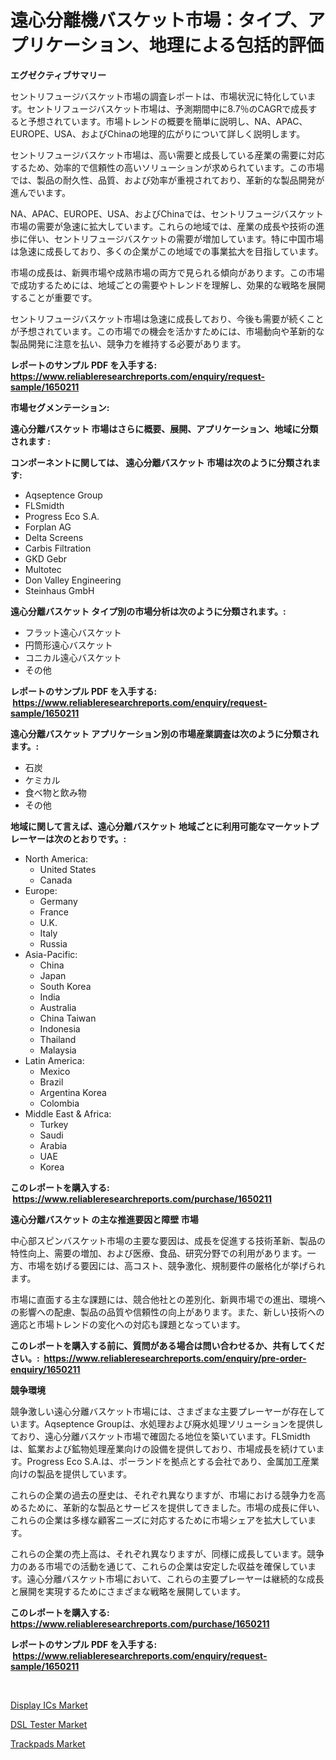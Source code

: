 <p><h1>遠心分離機バスケット市場：タイプ、アプリケーション、地理による包括的評価</h1></p><p><strong>エグゼクティブサマリー</strong></p>
<p><p>セントリフュージバスケット市場の調査レポートは、市場状況に特化しています。セントリフュージバスケット市場は、予測期間中に8.7％のCAGRで成長すると予想されています。市場トレンドの概要を簡単に説明し、NA、APAC、EUROPE、USA、およびChinaの地理的広がりについて詳しく説明します。</p><p>セントリフュージバスケット市場は、高い需要と成長している産業の需要に対応するため、効率的で信頼性の高いソリューションが求められています。この市場では、製品の耐久性、品質、および効率が重視されており、革新的な製品開発が進んでいます。</p><p>NA、APAC、EUROPE、USA、およびChinaでは、セントリフュージバスケット市場の需要が急速に拡大しています。これらの地域では、産業の成長や技術の進歩に伴い、セントリフュージバスケットの需要が増加しています。特に中国市場は急速に成長しており、多くの企業がこの地域での事業拡大を目指しています。</p><p>市場の成長は、新興市場や成熟市場の両方で見られる傾向があります。この市場で成功するためには、地域ごとの需要やトレンドを理解し、効果的な戦略を展開することが重要です。</p><p>セントリフュージバスケット市場は急速に成長しており、今後も需要が続くことが予想されています。この市場での機会を活かすためには、市場動向や革新的な製品開発に注意を払い、競争力を維持する必要があります。</p></p>
<p><strong>レポートのサンプル PDF を入手する: <a href="https://www.reliableresearchreports.com/enquiry/request-sample/1650211">https://www.reliableresearchreports.com/enquiry/request-sample/1650211</a></strong></p>
<p><strong>市場セグメンテーション:</strong></p>
<p><strong> 遠心分離バスケット 市場はさらに概要、展開、アプリケーション、地域に分類されます :</strong></p>
<p><strong>コンポーネントに関しては、 遠心分離バスケット 市場は次のように分類されます: &nbsp;</strong></p>
<p><ul><li>Aqseptence Group</li><li>FLSmidth</li><li>Progress Eco S.A.</li><li>Forplan AG</li><li>Delta Screens</li><li>Carbis Filtration</li><li>GKD Gebr</li><li>Multotec</li><li>Don Valley Engineering</li><li>Steinhaus GmbH</li></ul></p>
<p><strong> 遠心分離バスケット タイプ別の市場分析は次のように分類されます。:</strong></p>
<p><ul><li>フラット遠心バスケット</li><li>円筒形遠心バスケット</li><li>コニカル遠心バスケット</li><li>その他</li></ul></p>
<p><strong>レポートのサンプル PDF を入手する: &nbsp;<a href="https://www.reliableresearchreports.com/enquiry/request-sample/1650211">https://www.reliableresearchreports.com/enquiry/request-sample/1650211</a></strong></p>
<p><strong> 遠心分離バスケット アプリケーション別の市場産業調査は次のように分類されます。:</strong></p>
<p><ul><li>石炭</li><li>ケミカル</li><li>食べ物と飲み物</li><li>その他</li></ul></p>
<p><strong>地域に関して言えば、遠心分離バスケット 地域ごとに利用可能なマーケットプレーヤーは次のとおりです。:</strong></p>
<p><ul>
    <li>
        North America:
        <ul>
            <li>United States</li>
            <li>Canada</li>
        </ul>
    </li>
    <li>
        Europe:
        <ul>
            <li>Germany</li>
            <li>France</li>
            <li>U.K.</li>
            <li>Italy</li>
            <li>Russia</li>
        </ul>
    </li>
    <li>
        Asia-Pacific:
        <ul>
            <li>China</li>
            <li>Japan</li>
            <li>South Korea</li>
            <li>India</li>
            <li>Australia</li>
            <li>China Taiwan</li>
            <li>Indonesia</li>
            <li>Thailand</li>
            <li>Malaysia</li>
        </ul>
    </li>
    <li>
        Latin America:
        <ul>
            <li>Mexico</li>
            <li>Brazil</li>
            <li>Argentina Korea</li>
            <li>Colombia</li>
        </ul>
    </li>
    <li>
        Middle East & Africa:
        <ul>
            <li>Turkey</li>
            <li>Saudi</li>
            <li>Arabia</li>
            <li>UAE</li>
            <li>Korea</li>
        </ul>
    </li>
    </ul></p>
<p><strong>このレポートを購入する: &nbsp;<a href="https://www.reliableresearchreports.com/purchase/1650211">https://www.reliableresearchreports.com/purchase/1650211</a></strong></p>
<p><strong>遠心分離バスケット の主な推進要因と障壁 市場</strong></p>
<p><p>中心部スピンバスケット市場の主要な要因は、成長を促進する技術革新、製品の特性向上、需要の増加、および医療、食品、研究分野での利用があります。一方、市場を妨げる要因には、高コスト、競争激化、規制要件の厳格化が挙げられます。</p><p>市場に直面する主な課題には、競合他社との差別化、新興市場での進出、環境への影響への配慮、製品の品質や信頼性の向上があります。また、新しい技術への適応と市場トレンドの変化への対応も課題となっています。</p></p>
<p><strong>このレポートを購入する前に、質問がある場合は問い合わせるか、共有してください。:&nbsp; <a href="https://www.reliableresearchreports.com/enquiry/pre-order-enquiry/1650211">https://www.reliableresearchreports.com/enquiry/pre-order-enquiry/1650211</a></strong></p>
<p><strong>競争環境</strong></p>
<p><p>競争激しい遠心分離バスケット市場には、さまざまな主要プレーヤーが存在しています。Aqseptence Groupは、水処理および廃水処理ソリューションを提供しており、遠心分離バスケット市場で確固たる地位を築いています。FLSmidthは、鉱業および鉱物処理産業向けの設備を提供しており、市場成長を続けています。Progress Eco S.A.は、ポーランドを拠点とする会社であり、金属加工産業向けの製品を提供しています。</p><p>これらの企業の過去の歴史は、それぞれ異なりますが、市場における競争力を高めるために、革新的な製品とサービスを提供してきました。市場の成長に伴い、これらの企業は多様な顧客ニーズに対応するために市場シェアを拡大しています。</p><p>これらの企業の売上高は、それぞれ異なりますが、同様に成長しています。競争力のある市場での活動を通じて、これらの企業は安定した収益を確保しています。遠心分離バスケット市場において、これらの主要プレーヤーは継続的な成長と展開を実現するためにさまざまな戦略を展開しています。</p></p>
<p><strong>このレポートを購入する: &nbsp; <a href="https://www.reliableresearchreports.com/purchase/1650211">https://www.reliableresearchreports.com/purchase/1650211</a></strong></p>
<p><strong>レポートのサンプル PDF を入手する: &nbsp;<a href="https://www.reliableresearchreports.com/enquiry/request-sample/1650211">https://www.reliableresearchreports.com/enquiry/request-sample/1650211</a></strong><strong></strong></p>
<p>&nbsp;</p>
<p><p><a href="https://github.com/gdfhhhj/Market-Research-Report-List-3/blob/main/display-ics-market.md">Display ICs Market</a></p><p><a href="https://github.com/RichRobinson5/Market-Research-Report-List-4/blob/main/dsl-tester-market.md">DSL Tester Market</a></p><p><a href="https://github.com/julyju69/Market-Research-Report-List-2/blob/main/trackpads-market.md">Trackpads Market</a></p></p>